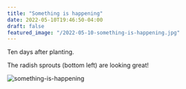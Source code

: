 ```yaml
---
title: "Something is happening"
date: 2022-05-10T19:46:50-04:00
draft: false
featured_image: "/2022-05-10-something-is-happening.jpg"
---
```


Ten days after planting.

The radish sprouts (bottom left) are looking great!

![something-is-happening](/2022-05-10-something-is-happening.jpg)
